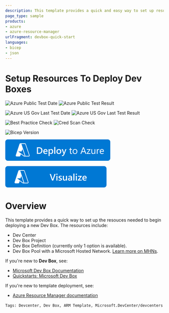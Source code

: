 ```yaml
---
description: This template provides a quick and easy way to set up resouces required to start deploying Dev Boxes.
page_type: sample
products:
- azure
- azure-resource-manager
urlFragment: devbox-quick-start
languages:
- bicep
- json
---
```

# Setup Resources To Deploy Dev Boxes

![Azure Public Test Date](https://azurequickstartsservice.blob.core.windows.net/badges/quickstarts/microsoft.devcenter/devbox-quick-start/PublicLastTestDate.svg)
![Azure Public Test Result](https://azurequickstartsservice.blob.core.windows.net/badges/quickstarts/microsoft.devcenter/devbox-quick-start/PublicDeployment.svg)

![Azure US Gov Last Test Date](https://azurequickstartsservice.blob.core.windows.net/badges/quickstarts/microsoft.devcenter/devbox-quick-start/FairfaxLastTestDate.svg)
![Azure US Gov Last Test Result](https://azurequickstartsservice.blob.core.windows.net/badges/quickstarts/microsoft.devcenter/devbox-quick-start/FairfaxDeployment.svg)

![Best Practice Check](https://azurequickstartsservice.blob.core.windows.net/badges/quickstarts/microsoft.devcenter/devbox-quick-start/BestPracticeResult.svg)
![Cred Scan Check](https://azurequickstartsservice.blob.core.windows.net/badges/quickstarts/microsoft.devcenter/devbox-quick-start/CredScanResult.svg)

![Bicep Version](https://azurequickstartsservice.blob.core.windows.net/badges/quickstarts/microsoft.devcenter/devbox-quick-start/BicepVersion.svg)

[![Deploy To Azure](https://raw.githubusercontent.com/Azure/azure-quickstart-templates/master/1-CONTRIBUTION-GUIDE/images/deploytoazure.svg?sanitize=true)](https://portal.azure.com/#create/Microsoft.Template/uri/https%3A%2F%2Fraw.githubusercontent.com%2FAzure%2Fazure-quickstart-templates%2Fmaster%2Fquickstarts%2Fmicrosoft.devcenter%2Fdevbox-quick-start%2Fazuredeploy.json)

[![Visualize](https://raw.githubusercontent.com/Azure/azure-quickstart-templates/master/1-CONTRIBUTION-GUIDE/images/visualizebutton.svg?sanitize=true)](http://armviz.io/#/?load=https%3A%2F%2Fraw.githubusercontent.com%2FAzure%2Fazure-quickstart-templates%2Fmaster%2Fquickstarts%2Fmicrosoft.devcenter%2Fdevbox-quick-start%2Fazuredeploy.json)

# Overview

This template provides a quick way to set up the resouces needed to begin deploying a new Dev Box. The resources include:

- Dev Center
- Dev Box Project
- Dev Box Definition (currently only 1 option is available).
- Dev Box Pool with a Microsoft Hosted Network. [Learn more on MHNs](https://learn.microsoft.com/en-us/azure/dev-box/how-to-manage-dev-box-pools#create-a-dev-box-pool). 

If you're new to **Dev Box**, see:

- [Microsoft Dev Box Documentation](https://learn.microsoft.com/en-us/azure/dev-box/overview-what-is-microsoft-dev-box)
- [Quickstarts: Microsoft Dev Box](https://learn.microsoft.com/en-us/azure/dev-box/quickstart-configure-dev-box-service?tabs=AzureADJoin)

If you're new to template deployment, see:

- [Azure Resource Manager documentation](https://learn.microsoft.com/azure/azure-resource-manager/)

`Tags: Devcenter, Dev Box, ARM Template, Microsoft.DevCenter/devcenters`
